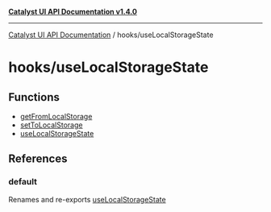 [**Catalyst UI API Documentation v1.4.0**](../../README.md)

---

[Catalyst UI API Documentation](../../README.md) / hooks/useLocalStorageState

# hooks/useLocalStorageState

## Functions

- [getFromLocalStorage](functions/getFromLocalStorage.md)
- [setToLocalStorage](functions/setToLocalStorage.md)
- [useLocalStorageState](functions/useLocalStorageState.md)

## References

### default

Renames and re-exports [useLocalStorageState](functions/useLocalStorageState.md)
